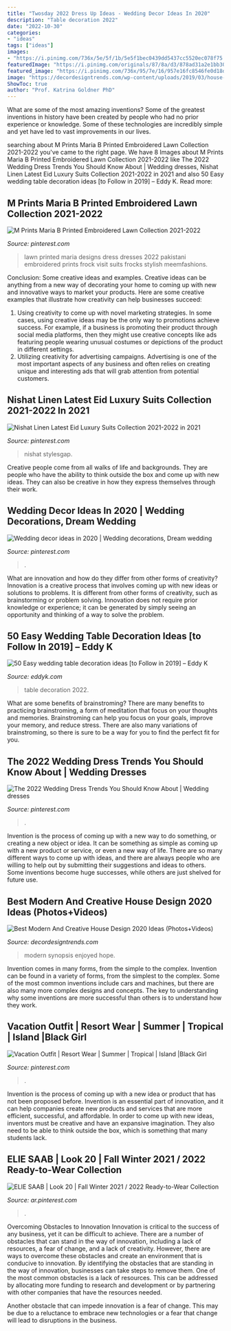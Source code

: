 ```yaml
---
title: "Twosday 2022 Dress Up Ideas - Wedding Decor Ideas In 2020"
description: "Table decoration 2022"
date: "2022-10-30"
categories:
- "ideas"
tags: ["ideas"]
images:
- "https://i.pinimg.com/736x/5e/5f/1b/5e5f1bec0439dd5437cc5520ec078f75.jpg"
featuredImage: "https://i.pinimg.com/originals/87/8a/d3/878ad31a2e1bb30e523f56a66fd6539f.jpg"
featured_image: "https://i.pinimg.com/736x/95/7e/16/957e16fc8546fe0d18d478004b7400ba.jpg"
image: "https://decordesigntrends.com/wp-content/uploads/2019/03/house-design-2020-1-8.jpg"
ShowToc: true
author: "Prof. Katrina Goldner PhD"
---
```



What are some of the most amazing inventions?
Some of the greatest inventions in history have been created by people who had no prior experience or knowledge. Some of these technologies are incredibly simple and yet have led to vast improvements in our lives.

	

		
searching about M Prints Maria B Printed Embroidered Lawn Collection 2021-2022 you've came to the right page. We have 8 Images about M Prints Maria B Printed Embroidered Lawn Collection 2021-2022 like The 2022 Wedding Dress Trends You Should Know About | Wedding dresses, Nishat Linen Latest Eid Luxury Suits Collection 2021-2022 in 2021 and also 50 Easy wedding table decoration ideas [to Follow in 2019] – Eddy K. Read more:
		
    
## M Prints Maria B Printed Embroidered Lawn Collection 2021-2022

<img loading=lazy src="https://i.pinimg.com/originals/87/8a/d3/878ad31a2e1bb30e523f56a66fd6539f.jpg" onerror="this.onerror=null;this.src='https://tse2.mm.bing.net/th?id=OIP.6I7aWZqBT3bEBSuh137aggHaLH&amp;pid=15.1';" alt="M Prints Maria B Printed Embroidered Lawn Collection 2021-2022">

_Source: pinterest.com_

>lawn printed maria designs dress dresses 2022 pakistani embroidered prints frock visit suits frocks stylish meemfashions. 

	

Conclusion: Some creative ideas and examples.
Creative ideas can be anything from a new way of decorating your home to coming up with new and innovative ways to market your products. Here are some creative examples that illustrate how creativity can help businesses succeed:
1. Using creativity to come up with novel marketing strategies. In some cases, using creative ideas may be the only way to promotions achieve success. For example, if a business is promoting their product through social media platforms, then they might use creative concepts like ads featuring people wearing unusual costumes or depictions of the product in different settings.
2. Utilizing creativity for advertising campaigns. Advertising is one of the most important aspects of any business and often relies on creating unique and interesting ads that will grab attention from potential customers.

    
## Nishat Linen Latest Eid Luxury Suits Collection 2021-2022 In 2021

<img loading=lazy src="https://i.pinimg.com/736x/2b/b7/80/2bb7804cb9f79397babf53870402c66f.jpg" onerror="this.onerror=null;this.src='https://tse2.mm.bing.net/th?id=OIP.bc_o024MB2lt5Ko0q14UYgHaLH&amp;pid=15.1';" alt="Nishat Linen Latest Eid Luxury Suits Collection 2021-2022 in 2021">

_Source: pinterest.com_

>nishat stylesgap. 

	

Creative people come from all walks of life and backgrounds. They are people who have the ability to think outside the box and come up with new ideas. They can also be creative in how they express themselves through their work.

    
## Wedding Decor Ideas In 2020 | Wedding Decorations, Dream Wedding

<img loading=lazy src="https://i.pinimg.com/736x/c8/54/b5/c854b5c1ed67935f6aabad1514765c14.jpg" onerror="this.onerror=null;this.src='https://tse2.mm.bing.net/th?id=OIP.hKctyyT2QmjDp08HrPvw8QHaJI&amp;pid=15.1';" alt="Wedding decor ideas in 2020 | Wedding decorations, Dream wedding">

_Source: pinterest.com_

>. 

	

What are innovation and how do they differ from other forms of creativity?
Innovation is a creative process that involves coming up with new ideas or solutions to problems. It is different from other forms of creativity, such as brainstorming or problem solving. Innovation does not require prior knowledge or experience; it can be generated by simply seeing an opportunity and thinking of a way to solve the problem.

    
## 50 Easy Wedding Table Decoration Ideas [to Follow In 2019] – Eddy K

<img loading=lazy src="https://eddyk.com/wp-content/uploads/2018/07/23.jpg" onerror="this.onerror=null;this.src='https://tse3.mm.bing.net/th?id=OIP.vsOVT0Ab1WXHgrICQkljbAHaLH&amp;pid=15.1';" alt="50 Easy wedding table decoration ideas [to Follow in 2019] – Eddy K">

_Source: eddyk.com_

>table decoration 2022. 

	

What are some benefits of brainstroming?
There are many benefits to practicing brainstroming, a form of meditation that focus on your thoughts and memories. Brainstroming can help you focus on your goals, improve your memory, and reduce stress. There are also many variations of brainstroming, so there is sure to be a way for you to find the perfect fit for you.

    
## The 2022 Wedding Dress Trends You Should Know About | Wedding Dresses

<img loading=lazy src="https://i.pinimg.com/736x/6c/be/03/6cbe03e0e0dbea158b7ea62fb62ab0b3.jpg" onerror="this.onerror=null;this.src='https://tse4.mm.bing.net/th?id=OIP.O2MKYzbm_J0u3O1LEXutugHaJ3&amp;pid=15.1';" alt="The 2022 Wedding Dress Trends You Should Know About | Wedding dresses">

_Source: pinterest.com_

>. 

	

Invention is the process of coming up with a new way to do something, or creating a new object or idea. It can be something as simple as coming up with a new product or service, or even a new way of life. There are so many different ways to come up with ideas, and there are always people who are willing to help out by submitting their suggestions and ideas to others. Some inventions become huge successes, while others are just shelved for future use.

    
## Best Modern And Creative House Design 2020 Ideas (Photos+Videos)

<img loading=lazy src="https://decordesigntrends.com/wp-content/uploads/2019/03/house-design-2020-1-8.jpg" onerror="this.onerror=null;this.src='https://tse4.mm.bing.net/th?id=OIP.bMD2J8eSjm4grh7WqkD0hwHaHa&amp;pid=15.1';" alt="Best Modern And Creative House Design 2020 Ideas (Photos+Videos)">

_Source: decordesigntrends.com_

>modern synopsis enjoyed hope. 

	

Invention comes in many forms, from the simple to the complex.
Invention can be found in a variety of forms, from the simplest to the complex. Some of the most common inventions include cars and machines, but there are also many more complex designs and concepts. The key to understanding why some inventions are more successful than others is to understand how they work.

    
## Vacation Outfit | Resort Wear | Summer | Tropical | Island |Black Girl

<img loading=lazy src="https://i.pinimg.com/736x/95/7e/16/957e16fc8546fe0d18d478004b7400ba.jpg" onerror="this.onerror=null;this.src='https://tse3.mm.bing.net/th?id=OIP.jLqD7pZENo_6AY4ojKypAwHaJQ&amp;pid=15.1';" alt="Vacation Outfit | Resort Wear | Summer | Tropical | Island |Black Girl">

_Source: pinterest.com_

>. 

	

Invention is the process of coming up with a new idea or product that has not been proposed before. Invention is an essential part of innovation, and it can help companies create new products and services that are more efficient, successful, and affordable. In order to come up with new ideas, inventors must be creative and have an expansive imagination. They also need to be able to think outside the box, which is something that many students lack.

    
## ELIE SAAB | Look 20 | Fall Winter 2021 / 2022 Ready-to-Wear Collection

<img loading=lazy src="https://i.pinimg.com/736x/5e/5f/1b/5e5f1bec0439dd5437cc5520ec078f75.jpg" onerror="this.onerror=null;this.src='https://tse4.mm.bing.net/th?id=OIP.SpVKiq1HvFw9XO-QwwnJ0AHaLH&amp;pid=15.1';" alt="ELIE SAAB | Look 20 | Fall Winter 2021 / 2022 Ready-to-Wear Collection">

_Source: ar.pinterest.com_

>. 

	

Overcoming Obstacles to Innovation
Innovation is critical to the success of any business, yet it can be difficult to achieve. There are a number of obstacles that can stand in the way of innovation, including a lack of resources, a fear of change, and a lack of creativity. However, there are ways to overcome these obstacles and create an environment that is conducive to innovation.
By identifying the obstacles that are standing in the way of innovation, businesses can take steps to remove them. One of the most common obstacles is a lack of resources. This can be addressed by allocating more funding to research and development or by partnering with other companies that have the resources needed.

Another obstacle that can impede innovation is a fear of change. This may be due to a reluctance to embrace new technologies or a fear that change will lead to disruptions in the business.


